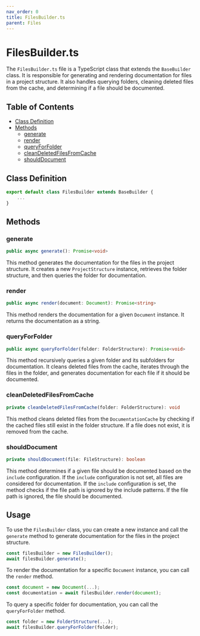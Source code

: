 ```yaml
---
nav_order: 0
title: FilesBuilder.ts
parent: Files
---
```


# FilesBuilder.ts

The `FilesBuilder.ts` file is a TypeScript class that extends the `BaseBuilder` class. It is responsible for generating and rendering documentation for files in a project structure. It also handles querying folders, cleaning deleted files from the cache, and determining if a file should be documented.

## Table of Contents

- [Class Definition](#class-definition)
- [Methods](#methods)
  - [generate](#generate)
  - [render](#render)
  - [queryForFolder](#queryforfolder)
  - [cleanDeletedFilesFromCache](#cleandeletedfilesfromcache)
  - [shouldDocument](#shoulddocument)

## Class Definition

```typescript
export default class FilesBuilder extends BaseBuilder {
    ...
}
```

## Methods

### generate

```typescript
public async generate(): Promise<void>
```

This method generates the documentation for the files in the project structure. It creates a new `ProjectStructure` instance, retrieves the folder structure, and then queries the folder for documentation.

### render

```typescript
public async render(document: Document): Promise<string>
```

This method renders the documentation for a given `Document` instance. It returns the documentation as a string.

### queryForFolder

```typescript
public async queryForFolder(folder: FolderStructure): Promise<void>
```

This method recursively queries a given folder and its subfolders for documentation. It cleans deleted files from the cache, iterates through the files in the folder, and generates documentation for each file if it should be documented.

### cleanDeletedFilesFromCache

```typescript
private cleanDeletedFilesFromCache(folder: FolderStructure): void
```

This method cleans deleted files from the `DocumentationCache` by checking if the cached files still exist in the folder structure. If a file does not exist, it is removed from the cache.

### shouldDocument

```typescript
private shouldDocument(file: FileStructure): boolean
```

This method determines if a given file should be documented based on the `include` configuration. If the `include` configuration is not set, all files are considered for documentation. If the `include` configuration is set, the method checks if the file path is ignored by the include patterns. If the file path is ignored, the file should be documented.

## Usage

To use the `FilesBuilder` class, you can create a new instance and call the `generate` method to generate documentation for the files in the project structure.

```typescript
const filesBuilder = new FilesBuilder();
await filesBuilder.generate();
```

To render the documentation for a specific `Document` instance, you can call the `render` method.

```typescript
const document = new Document(...);
const documentation = await filesBuilder.render(document);
```

To query a specific folder for documentation, you can call the `queryForFolder` method.

```typescript
const folder = new FolderStructure(...);
await filesBuilder.queryForFolder(folder);
```